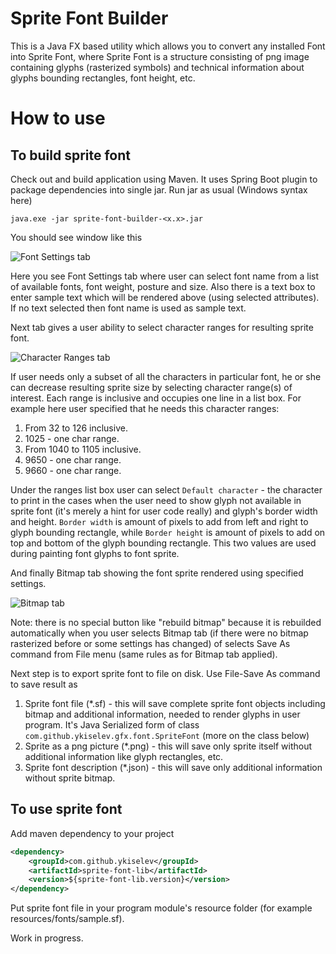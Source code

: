 # Sprite Font Builder

This is a Java FX based utility which allows you to convert any installed Font into Sprite Font, where Sprite Font is a structure consisting of png image containing glyphs (rasterized symbols) and technical information about glyphs bounding rectangles, font height, etc.

# How to use
## To build sprite font
Check out and build application using Maven. It uses Spring Boot plugin to package dependencies into single jar. Run jar as usual (Windows syntax here)
```text
java.exe -jar sprite-font-builder-<x.x>.jar
```
You should see window like this

![Font Settings tab](https://img-fotki.yandex.ru/get/762837/6633071.1d/0_a5712_50da7ad8_orig)

Here you see Font Settings tab where user can select font name from a list of available fonts, font weight, posture and size. Also there is a text box to enter sample text which will be rendered above (using selected attributes). If no text selected then font name is used as sample text.

Next tab gives a user ability to select character ranges for resulting sprite font.

![Character Ranges tab](https://img-fotki.yandex.ru/get/484172/6633071.1d/0_a5713_58fbfcdd_orig)

If user needs only a subset of all the characters in particular font, he or she can decrease resulting sprite size by selecting character range(s) of interest. Each range is inclusive and occupies one line in a list box. For example here user specified that he needs this character ranges:
1. From 32 to 126 inclusive.
2. 1025 - one char range.
3. From 1040 to 1105 inclusive.
4. 9650 - one char range.
5. 9660 - one char range.

Under the ranges list box user can select `Default character` - the character to print in the cases when the user need to show glyph not available in sprite font (it's merely a hint for user code really) and glyph's border width and height. 
`Border width` is amount of pixels to add from left and right to glyph bounding rectangle, while `Border height` is amount of pixels to add on top and bottom of the glyph bounding rectangle. This two values are used during painting font glyphs to font sprite.

And finally Bitmap tab showing the font sprite rendered using specified settings.

![Bitmap tab](https://img-fotki.yandex.ru/get/480022/6633071.1d/0_a5711_8a593a4b_orig)

Note: there is no special button like "rebuild bitmap" because it is rebuilded automatically when you user selects Bitmap tab (if there were no bitmap rasterized before or some settings has changed) of selects Save As command from File menu (same rules as for Bitmap tab applied).

Next step is to export sprite font to file on disk. Use File-Save As command to save result as
1. Sprite font file (*.sf) - this will save complete sprite font objects including bitmap and additional information, needed to render glyphs in user program. It's Java Serialized form of class `com.github.ykiselev.gfx.font.SpriteFont` (more on the class below)
2. Sprite as a png picture (*.png) - this will save only sprite itself without additional information like glyph rectangles, etc.
3. Sprite font description (*.json) - this will save only additional information without sprite bitmap.

## To use sprite font
Add maven dependency to your project
```xml
<dependency>
    <groupId>com.github.ykiselev</groupId>
    <artifactId>sprite-font-lib</artifactId>
    <version>${sprite-font-lib.version}</version>
</dependency>
```
Put sprite font file in your program module's resource folder (for example resources/fonts/sample.sf).

Work in progress.